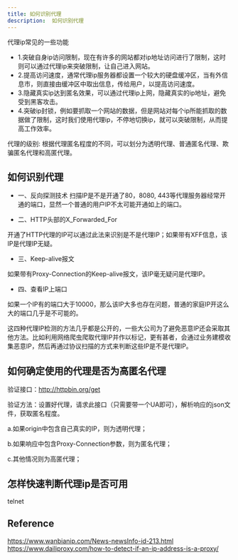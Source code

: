 ```yaml
---
title: 如何识别代理
description:  如何识别代理
---
```


代理ip常见的一些功能

- 1.突破自身ip访问限制，现在有许多的网站都对ip地址访问进行了限制，这时则可以通过代理ip来突破限制，让自己进入网站。
- 2.提高访问速度，通常代理ip服务器都设置一个较大的硬盘缓冲区，当有外信息市，则直接由缓冲区中取出信息，传给用户，以提高访问速度。
- 3.隐藏真实ip达到匿名效果，可以通过代理ip上网，隐藏真实的ip地址，避免受到黑客攻击。
- 4.突破ip封锁，例如要抓取一个网站的数据，但是网站对每个ip所能抓取的数据做了限制，这时我们使用代理ip，不停地切换ip，就可以突破限制，从而提高工作效率。

代理的级别: 根据代理匿名程度的不同，可以划分为透明代理、普通匿名代理、欺骗匿名代理和高匿代理。

## 如何识别代理

- 一、反向探测技术
扫描IP是不是开通了80，8080, 443等代理服务器经常开通的端口，显然一个普通的用户IP不太可能开通如上的端口。

- 二、HTTP头部的X_Forwarded_For

开通了HTTP代理的IP可以通过此法来识别是不是代理IP；如果带有XFF信息，该IP是代理IP无疑。

- 三、Keep-alive报文

如果带有Proxy-Connection的Keep-alive报文，该IP毫无疑问是代理IP。

- 四、查看IP上端口

如果一个IP有的端口大于10000，那么该IP大多也存在问题，普通的家庭IP开这么大的端口几乎是不可能的。

这四种代理IP检测的方法几乎都是公开的，一些大公司为了避免恶意IP还会采取其他方法。比如利用网络爬虫爬取代理IP并作以标记，更有甚者，会通过业务建模收集恶意IP，然后再通过协议扫描的方式来判断这些IP是不是代理IP。

## 如何确定使用的代理是否为高匿名代理

验证接口：<http://httpbin.org/get>

验证方法：设置好代理，请求此接口（只需要带一个UA即可），解析响应的json文件，获取匿名程度。

a.如果origin中包含自己真实的IP，则为透明代理；

b.如果响应中包含Proxy-Connection参数，则为匿名代理；

c.其他情况则为高匿代理；

## 怎样快速判断代理ip是否可用

telnet

## Reference

<https://www.wanbianip.com/News-newsInfo-id-213.html>
<https://www.dailiproxy.com/how-to-detect-if-an-ip-address-is-a-proxy/>
